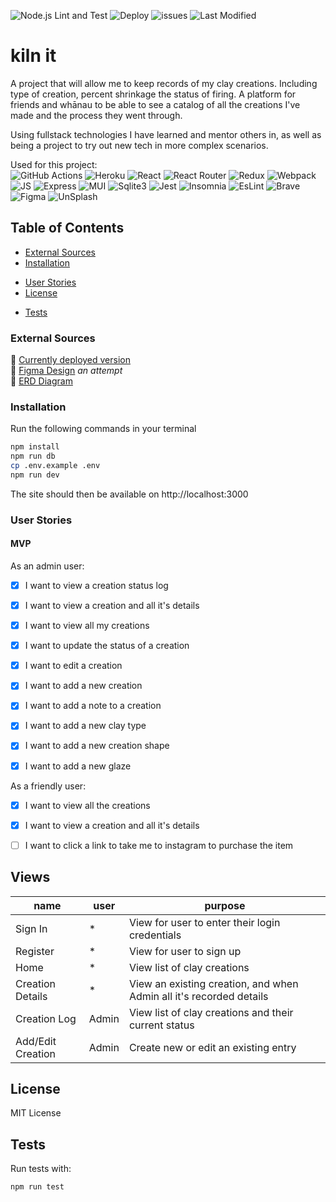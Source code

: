 ![Node.js Lint and Test](https://github.com/emilyparkes/kiln-it/workflows/Node.js%20Lint%20and%20Test/badge.svg) ![Deploy](https://github.com/emilyparkes/kiln-it/workflows/Deploy/badge.svg) ![issues](https://img.shields.io/github/issues/emilyparkes/kiln-it?color=%231580C0) ![Last Modified](https://img.shields.io/github/last-commit/emilyparkes/kiln-it)


# kiln it
A project that will allow me to keep records of my clay creations. Including type of creation, percent shrinkage the status of firing. A platform for friends and whānau to be able to see a catalog of all the creations I've made and the process they went through. 

Using fullstack technologies I have learned and mentor others in, as well as being a project to try out new tech in more complex scenarios. 

Used for this project:  
![GitHub Actions](https://img.shields.io/badge/GitHub_Actions-2088FF?style=for-the-badge&logo=github-actions&logoColor=white)
![Heroku](https://img.shields.io/badge/Heroku-430098?style=for-the-badge&logo=heroku&logoColor=white)
![React](https://img.shields.io/badge/React-20232A?style=for-the-badge&logo=react&logoColor=61DAFB)
![React Router](https://img.shields.io/badge/React_Router-CA4245?style=for-the-badge&logo=react-router&logoColor=white)
![Redux](https://img.shields.io/badge/Redux-593D88?style=for-the-badge&logo=redux&logoColor=white)
![Webpack](https://img.shields.io/badge/Webpack-8DD6F9?style=for-the-badge&logo=Webpack&logoColor=white)
![JS](https://img.shields.io/badge/JavaScript-323330?style=for-the-badge&logo=javascript&logoColor=F7DF1E)
![Express](https://img.shields.io/badge/Express.js-000000?style=for-the-badge&logo=express&logoColor=white)
![MUI](https://img.shields.io/badge/Material%20UI-007FFF?style=for-the-badge&logo=mui&logoColor=white)
![Sqlite3](https://img.shields.io/badge/SQLite-07405E?style=for-the-badge&logo=sqlite&logoColor=white)
![Jest](https://img.shields.io/badge/Jest-C21325?style=for-the-badge&logo=jest&logoColor=white)
![Insomnia](https://img.shields.io/badge/Insomnia-5849be?style=for-the-badge&logo=Insomnia&logoColor=white)
![EsLint](https://img.shields.io/badge/eslint-3A33D1?style=for-the-badge&logo=eslint&logoColor=white)
![Brave](https://img.shields.io/badge/Brave-FF1B2D?style=for-the-badge&logo=Brave&logoColor=white)
![Figma](https://img.shields.io/badge/Figma-F24E1E?style=for-the-badge&logo=figma&logoColor=white)
![UnSplash](https://img.shields.io/badge/Unsplash-000000?style=for-the-badge&logo=Unsplash&logoColor=white)

## Table of Contents
- [External Sources](#external-sources)  
- [Installation](#installation)   
<!-- - [Usage](#usage)  -->
- [User Stories](#user-stories) 
- [License](#license)   
<!-- - [Features](#features)
- [How to Contribute](#how-to-contribute)   -->
- [Tests](#tests)

### External Sources
🚀 [Currently deployed version](https://kiln-it.herokuapp.com/)   
🎨 [Figma Design](https://www.figma.com/file/09q8SUt5gSTAfpNtiGyUOEGt/Kiln-it?node-id=0%3A1) *an attempt*  
📖 [ERD Diagram](https://dbdiagram.io/d/606395deecb54e10c33e0510)


### Installation

Run the following commands in your terminal

```sh
npm install
npm run db
cp .env.example .env
npm run dev
```

<!-- ## Usage -->

<!-- Create a `.env` file in the main directory and add:

```sh
JWT_SECRET="a fun secret"
``` -->

The site should then be available on http://localhost:3000

### User Stories

#### MVP

As an admin user:
- [x] I want to view a creation status log
- [x] I want to view a creation and all it's details
- [x] I want to view all my creations
- [x] I want to update the status of a creation
- [x] I want to edit a creation
- [x] I want to add a new creation
- [x] I want to add a note to a creation
- [x] I want to add a new clay type
- [x] I want to add a new creation shape
- [x] I want to add a new glaze


As a friendly user:
- [x] I want to view all the creations
- [x] I want to view a creation and all it's details
- [ ] I want to click a link to take me to instagram to purchase the item


## Views
  | name | user | purpose |
  | --- | --- | --- |
  | Sign In | * | View for user to enter their login credentials |
  | Register | * | View for user to sign up |
  | Home | * | View list of clay creations |
  | Creation Details | * | View an existing creation, and when Admin all it's recorded details |
  | Creation Log | Admin | View list of clay creations and their current status |
  | Add/Edit Creation | Admin | Create new or edit an existing entry |

  
<!-- 
## API 

All these routes should be protected

| Method | Endpoint | User | Usage | Response |
| --- | --- | --- | --- | --- |
| Post | /api/auth/signin | Sign In a User | The Users JWT Token |
| Post | /api/auth/register | Register a User | The Users JWT Token |
| TBC | -->

## License

MIT License


<!-- ## Features

If your project has a lot of features, list them here. -->

<!-- ## How to Contribute

If you created an application or package and would like other developers to contribute it, you can include guidelines for how to do so. The [Contributor Covenant](https://www.contributor-covenant.org/) is an industry standard, but you can always write your own if you'd prefer. -->

## Tests 

Run tests with: 

```
npm run test
```
